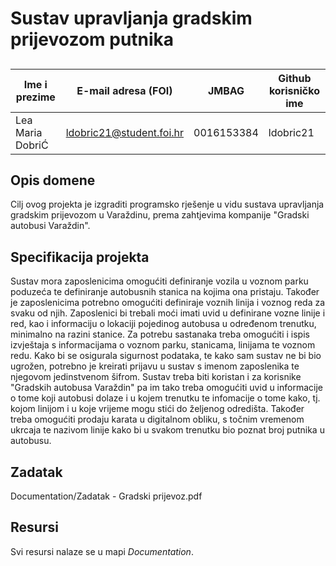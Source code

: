 # Sustav upravljanja gradskim prijevozom putnika 


## 
Ime i prezime    | E-mail adresa (FOI)      | JMBAG      | Github korisničko ime
------------     | ---------------------    | ---------- | ---------------------
Lea Maria DobriĆ | ldobric21@student.foi.hr | 0016153384 | ldobric21


## Opis domene
Cilj ovog projekta je izgraditi programsko rješenje u vidu sustava upravljanja gradskim prijevozom u Varaždinu, prema zahtjevima kompanije "Gradski autobusi Varaždin". 

## Specifikacija projekta
Sustav mora zaposlenicima omogućiti definiranje vozila u voznom parku poduzeća te definiranje autobusnih stanica na kojima ona pristaju. Također je zaposlenicima potrebno omogućiti definiraje voznih linija i voznog reda za svaku od njih. Zaposlenici bi trebali moći imati uvid u definirane vozne linije i red, kao i informaciju o lokaciji pojedinog autobusa u određenom trenutku, minimalno na razini stanice. Za potrebu sastanaka treba omogućiti i 
ispis izvještaja s informacijama o voznom parku, stanicama, linijama te voznom redu. Kako bi se osigurala sigurnost podataka, te kako sam sustav ne bi bio ugrožen, potrebno je kreirati prijavu u sustav s imenom zaposlenika te njegovom jedinstvenom šifrom. Sustav treba biti koristan i za korisnike "Gradskih autobusa Varaždin" pa im tako treba omogućiti uvid u informacije o tome koji autobusi dolaze i u kojem trenutku te infomacije o tome kako, tj. kojom linijom i u  koje vrijeme mogu stići do željenog odredišta. Također treba omogućiti prodaju karata u digitalnom obliku, s točnim vremenom ukrcaja te nazivom linije kako bi u svakom trenutku bio poznat broj putnika u autobusu. 
## Zadatak
Documentation/Zadatak - Gradski prijevoz.pdf

## Resursi
Svi resursi nalaze se u mapi _Documentation_. 

